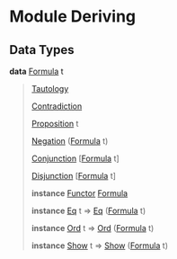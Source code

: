 # <a name="module-deriving-95364"></a>Module Deriving

## Data Types

<a name="type-deriving-formula-84903"></a>**data** [Formula](#type-deriving-formula-84903) t

> <a name="constr-deriving-tautology-41024"></a>[Tautology](#constr-deriving-tautology-41024)
> 
> 
> <a name="constr-deriving-contradiction-93645"></a>[Contradiction](#constr-deriving-contradiction-93645)
> 
> 
> <a name="constr-deriving-proposition-99264"></a>[Proposition](#constr-deriving-proposition-99264) t
> 
> 
> <a name="constr-deriving-negation-52326"></a>[Negation](#constr-deriving-negation-52326) ([Formula](#type-deriving-formula-84903) t)
> 
> 
> <a name="constr-deriving-conjunction-36676"></a>[Conjunction](#constr-deriving-conjunction-36676) \[[Formula](#type-deriving-formula-84903) t\]
> 
> 
> <a name="constr-deriving-disjunction-94592"></a>[Disjunction](#constr-deriving-disjunction-94592) \[[Formula](#type-deriving-formula-84903) t\]
> 
> 
> **instance** [Functor](https://docs.daml.com/daml/stdlib/index.html#class-ghc-base-functor-73448) [Formula](#type-deriving-formula-84903)
> 
> **instance** [Eq](https://docs.daml.com/daml/stdlib/index.html#class-ghc-classes-eq-21216) t =\> [Eq](https://docs.daml.com/daml/stdlib/index.html#class-ghc-classes-eq-21216) ([Formula](#type-deriving-formula-84903) t)
> 
> **instance** [Ord](https://docs.daml.com/daml/stdlib/index.html#class-ghc-classes-ord-70960) t =\> [Ord](https://docs.daml.com/daml/stdlib/index.html#class-ghc-classes-ord-70960) ([Formula](#type-deriving-formula-84903) t)
> 
> **instance** [Show](https://docs.daml.com/daml/stdlib/index.html#class-ghc-show-show-56447) t =\> [Show](https://docs.daml.com/daml/stdlib/index.html#class-ghc-show-show-56447) ([Formula](#type-deriving-formula-84903) t)
